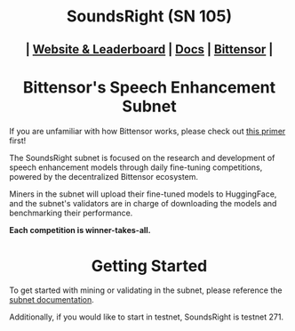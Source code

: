<h1 align="center">SoundsRight (SN 105)</h1>
<h2 align="center">| <a href="https://soundsright.ai">Website & Leaderboard</a> | <a href="https://docs.soundsright.ai">Docs</a> | <a href="https://bittensor.com/">Bittensor</a> |</h2>

<h1 align="center">Bittensor's Speech Enhancement Subnet</h1>

If you are unfamiliar with how Bittensor works, please check out [this primer](https://docs.bittensor.com/learn/bittensor-building-blocks) first!

The SoundsRight subnet is focused on the research and development of speech enhancement models through daily fine-tuning competitions, powered by the decentralized Bittensor ecosystem. 

Miners in the subnet will upload their fine-tuned models to HuggingFace, and the subnet's validators are in charge of downloading the models and benchmarking their performance.

**Each competition is winner-takes-all.**

<h1 align="center">Getting Started</h1>

To get started with mining or validating in the subnet, please reference the [subnet documentation](https://docs.soundsright.ai).

Additionally, if you would like to start in testnet, SoundsRight is testnet 271.
